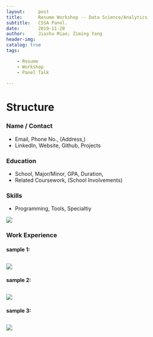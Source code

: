 ```yaml
---
layout:     post
title:      Resume Workshop -- Data Science/Analytics 
subtitle:   CSSA Panel.
date:       2019-11-20
author:     Jiashu Miao; Ziming Yang
header-img: 
catalog: true
tags:

    - Resume
    - Workshop
    - Panel Talk
    
---
```



# Structure 

### Name / Contact 
- Email, Phone No., (Address,)
- LinkedIn, Website, Github, Projects

### Education
- School, Major/Minor, GPA, Duration, 
- Related Coursework, (School Involvements)

### Skills
- Programming, Tools, Specialtiy

![](https://michaelmiaomiao.github.io/webfile/R1.jpg)

### Work Experience

#### sample 1:
![](https://michaelmiaomiao.github.io/webfile/R3.jpg)
-------------------

#### sample 2:
![](https://michaelmiaomiao.github.io/webfile/R2.jpg)
-------------------

#### sample 3:
![](https://michaelmiaomiao.github.io/webfile/R4.jpg)
-------------------







